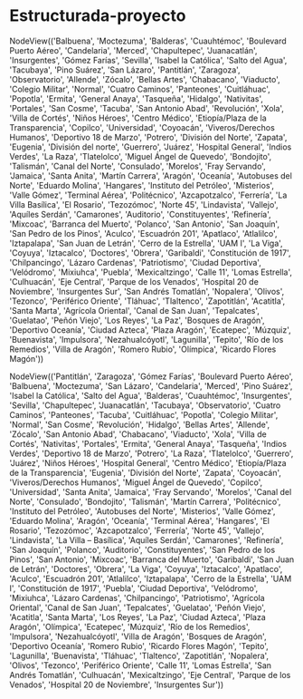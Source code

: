 # Estructurada-proyecto
NodeView(('Balbuena', 'Moctezuma', 'Balderas', 'Cuauhtémoc', 'Boulevard Puerto Aéreo', 'Candelaria', 'Merced', 'Chapultepec', 'Juanacatlán', 'Insurgentes', 'Gómez Farías', 'Sevilla', 'Isabel la Católica', 'Salto del Agua', 'Tacubaya', 'Pino Suárez', 'San Lázaro', 'Pantitlán', 'Zaragoza', 'Observatorio', 'Allende', 'Zócalo', 'Bellas Artes', 'Chabacano', 'Viaducto', 'Colegio Militar', 'Normal', 'Cuatro Caminos', 'Panteones', 'Cuitláhuac', 'Popotla', 'Ermita', 'General Anaya', 'Tasqueña', 'Hidalgo', 'Nativitas', 'Portales', 'San Cosme', 'Tacuba', 'San Antonio Abad', 'Revolución', 'Xola', 'Villa de Cortés', 'Niños Héroes', 'Centro Médico', 'Etiopía/Plaza de la Transparencia', 'Copilco', 'Universidad', 'Coyoacán', 'Viveros/Derechos Humanos', 'Deportivo 18 de Marzo', 'Potrero', 'División del Norte', 'Zapata', 'Eugenia', 'División del norte', 'Guerrero', 'Juárez', 'Hospital General', 'Indios Verdes', 'La Raza', 'Tlatelolco', 'Miguel Ángel de Quevedo', 'Bondojito', 'Talismán', 'Canal del Norte', 'Consulado', 'Morelos', 'Fray Servando', 'Jamaica', 'Santa Anita', 'Martín Carrera', 'Aragón', 'Oceanía', 'Autobuses del Norte', 'Eduardo Molina', 'Hangares', 'Instituto del Petróleo', 'Misterios', 'Valle Gómez', 'Terminal Aérea', 'Politécnico', 'Azcapotzalco', 'Ferrería', 'La Villa Basílica', 'El Rosario', 'Tezozómoc', 'Norte 45', 'Lindavista', 'Vallejo', 'Aquíles Serdán', 'Camarones', 'Auditorio', 'Constituyentes', 'Refinería', 'Mixcoac', 'Barranca del Muerto', 'Polanco', 'San Antonio', 'San Joaquín', 'San Pedro de los Pinos', 'Aculco', 'Escuadrón 201', 'Apatlaco', 'Atlalilco', 'Iztapalapa', 'San Juan de Letrán', 'Cerro de la Estrella', 'UAM I', 'La Viga', 'Coyuya', 'Iztacalco', 'Doctores', 'Obrera', 'Garibaldi', 'Constitución de 1917', 'Chilpancingo', 'Lázaro Cardenas', 'Patriotismo', 'Ciudad Deportiva', 'Velódromo', 'Mixiuhca', 'Puebla', 'Mexicaltzingo', 'Calle 11', 'Lomas Estrella', 'Culhuacán', 'Eje Central', 'Parque de los Venados', 'Hospital 20 de Noviembre', 'Insurgentes Sur', 'San Andrés Tomatlán', 'Nopalera', 'Olivos', 'Tezonco', 'Periférico Oriente', 'Tláhuac', 'Tlaltenco', 'Zapotitlán', 'Acatitla', 'Santa Marta', 'Agrícola Oriental', 'Canal de San Juan', 'Tepalcates', 'Guelatao', 'Peñón Viejo', 'Los Reyes', 'La Paz', 'Bosques de Aragón', 'Deportivo Oceanía', 'Ciudad Azteca', 'Plaza Aragón', 'Ecatepec', 'Múzquiz', 'Buenavista', 'Impulsora', 'Nezahualcóyotl', 'Lagunilla', 'Tepito', 'Río de los Remedios', 'Villa de Aragón', 'Romero Rubio', 'Olímpica', 'Ricardo Flores Magón'))



NodeView(('Pantitlán', 'Zaragoza', 'Gómez Farías', 'Boulevard Puerto Aéreo', 'Balbuena', 'Moctezuma', 'San Lázaro', 'Candelaria', 'Merced', 'Pino Suárez', 'Isabel la Católica', 'Salto del Agua', 'Balderas', 'Cuauhtémoc', 'Insurgentes', 'Sevilla', 'Chapultepec', 'Juanacatlán', 'Tacubaya', 'Observatorio', 'Cuatro Caminos', 'Panteones', 'Tacuba', 'Cuitláhuac', 'Popotla', 'Colegio Militar', 'Normal', 'San Cosme', 'Revolución', 'Hidalgo', 'Bellas Artes', 'Allende', 'Zócalo', 'San Antonio Abad', 'Chabacano', 'Viaducto', 'Xola', 'Villa de Cortés', 'Nativitas', 'Portales', 'Ermita', 'General Anaya', 'Tasqueña', 'Indios Verdes', 'Deportivo 18 de Marzo', 'Potrero', 'La Raza', 'Tlatelolco', 'Guerrero', 'Juárez', 'Niños Héroes', 'Hospital General', 'Centro Médico', 'Etiopía/Plaza de la Transparencia', 'Eugenia', 'División del Norte', 'Zapata', 'Coyoacán', 'Viveros/Derechos Humanos', 'Miguel Ángel de Quevedo', 'Copilco', 'Universidad', 'Santa Anita', 'Jamaica', 'Fray Servando', 'Morelos', 'Canal del Norte', 'Consulado', 'Bondojito', 'Talismán', 'Martín Carrera', 'Politécnico', 'Instituto del Petróleo', 'Autobuses del Norte', 'Misterios', 'Valle Gómez', 'Eduardo Molina', 'Aragón', 'Oceanía', 'Terminal Aérea', 'Hangares', 'El Rosario', 'Tezozómoc', 'Azcapotzalco', 'Ferrería', 'Norte 45', 'Vallejo', 'Lindavista', 'La Villa – Basílica', 'Aquíles Serdán', 'Camarones', 'Refinería', 'San Joaquín', 'Polanco', 'Auditorio', 'Constituyentes', 'San Pedro de los Pinos', 'San Antonio', 'Mixcoac', 'Barranca del Muerto', 'Garibaldi', 'San Juan de Letrán', 'Doctores', 'Obrera', 'La Viga', 'Coyuya', 'Iztacalco', 'Apatlaco', 'Aculco', 'Escuadrón 201', 'Atlalilco', 'Iztapalapa', 'Cerro de la Estrella', 'UAM I', 'Constitución de 1917', 'Puebla', 'Ciudad Deportiva', 'Velódromo', 'Mixiuhca', 'Lázaro Cardenas', 'Chilpancingo', 'Patriotismo', 'Agrícola Oriental', 'Canal de San Juan', 'Tepalcates', 'Guelatao', 'Peñón Viejo', 'Acatitla', 'Santa Marta', 'Los Reyes', 'La Paz', 'Ciudad Azteca', 'Plaza Aragón', 'Olímpica', 'Ecatepec', 'Múzquiz', 'Río de los Remedios', 'Impulsora', 'Nezahualcóyotl', 'Villa de Aragón', 'Bosques de Aragón', 'Deportivo Oceanía', 'Romero Rubio', 'Ricardo Flores Magón', 'Tepito', 'Lagunilla', 'Buenavista', 'Tláhuac', 'Tlaltenco', 'Zapotitlán', 'Nopalera', 'Olivos', 'Tezonco', 'Periférico Oriente', 'Calle 11', 'Lomas Estrella', 'San Andrés Tomatlán', 'Culhuacán', 'Mexicaltzingo', 'Eje Central', 'Parque de los Venados', 'Hospital 20 de Noviembre', 'Insurgentes Sur'))
